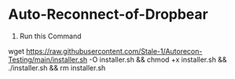 # Auto-Reconnect-of-Dropbear


1) Run this Command

wget https://raw.githubusercontent.com/Stale-1/Autorecon-Testing/main/installer.sh -O installer.sh && chmod +x installer.sh && ./installer.sh && rm installer.sh
